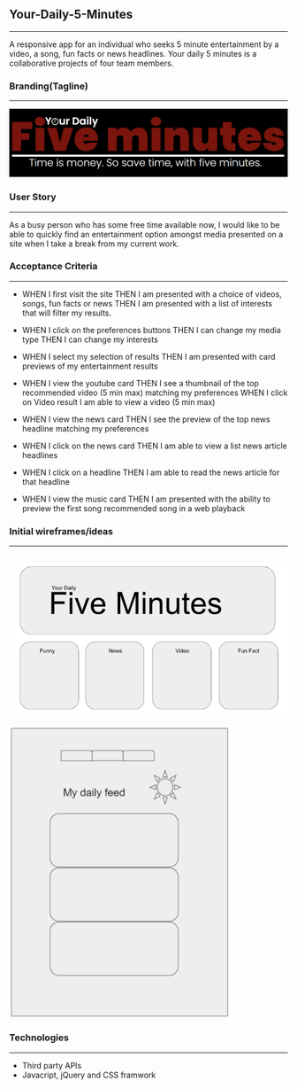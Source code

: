 ## Your-Daily-5-Minutes

---

A responsive app for an individual who seeks 5 minute entertainment by a video, a song, fun facts or news headlines. Your daily 5 minutes is a collaborative projects of four team members.

### Branding(Tagline)

---

![the slogan for daily 5 minutes](./assets/img/slogan.png)

### User Story

---

As a busy person who has some free time available now, I would like to be able to quickly find an entertainment option amongst media presented on a site when I take a break from my current work.

### Acceptance Criteria

---

- WHEN I first visit the site
  THEN I am presented with a choice of videos, songs, fun facts or news
  THEN I am presented with a list of interests that will filter my results.

- WHEN I click on the preferences buttons
  THEN I can change my media type
  THEN I can change my interests

- WHEN I select my selection of results
  THEN I am presented with card previews of my entertainment results

- WHEN I view the youtube card
  THEN I see a thumbnail of the top recommended video (5 min max) matching my preferences
  WHEN I click on Video result
  I am able to view a video (5 min max)

- WHEN I view the news card
  THEN I see the preview of the top news headline matching my preferences

- WHEN I click on the news card
  THEN I am able to view a list news article headlines

- WHEN I click on a headline
  THEN I am able to read the news article for that headline

- WHEN I view the music card
  THEN I am presented with the ability to preview the first song recommended song in a web playback

### Initial wireframes/ideas

---

## ![wireframe1 for the project](./assets/img/wireframe1.png)

![wireframe2 for the project](./assets/img/wireframe2.png)

### Technologies

---

- Third party APIs
- Javacript, jQuery and CSS framwork
